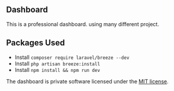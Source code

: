 ## Dashboard
This is a professional dashboard. using many different project.
## Packages Used

- Install `composer require laravel/breeze --dev`
- Install `php artisan breeze:install`
- Install `npm install && npm run dev`

The dashboard is private software licensed under the [MIT license](https://opensource.org/licenses/MIT).
